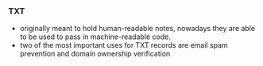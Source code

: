 
### TXT
- originally meant to hold human-readable notes, nowadays they are able to be used to pass in machine-readable code.
- two of the most important uses for TXT records are email spam prevention and domain ownership verification